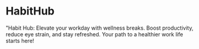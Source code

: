 # HabitHub
"Habit Hub: Elevate your workday with wellness breaks. Boost productivity, reduce eye strain, and stay refreshed. Your path to a healthier work life starts here!
